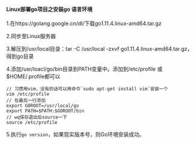 #### Linux部署go项目之安装go 语言环境

1.在https://golang.google.cn/dl/下载go1.11.4.linux-amd64.tar.gz

2.同步至Linux服务器

3.解压到/usr/local目录：tar -C /usr/local -zxvf  go1.11.4.linux-amd64.tar.gz，得到go目录

4.添加/usr/loacl/go/bin目录到PATH变量中。添加到/etc/profile 或$HOME/.profile都可以

```shell
// 习惯用vim，没有的话可以用命令`sudo apt-get install vim`安装一个
vim /etc/profile
// 在最后一行添加
export GOROOT=/usr/local/go
export PATH=$PATH:$GOROOT/bin
// wq保存退出后source一下
source /etc/profile
```

5.执行`go version`，如果现实版本号，则Go环境安装成功。

